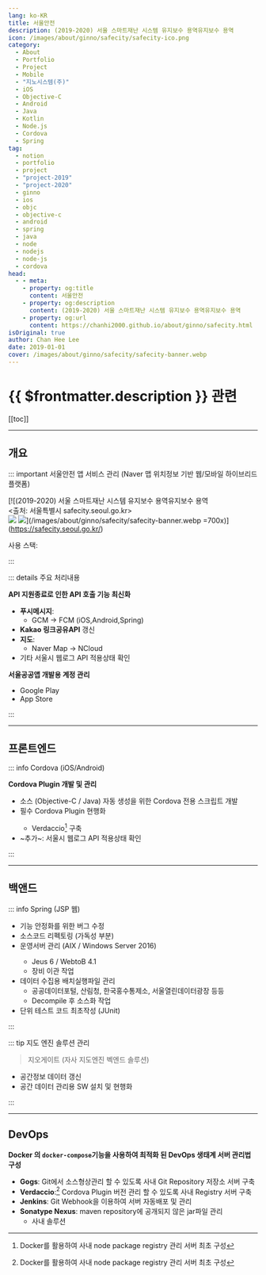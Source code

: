 ```yaml
---
lang: ko-KR
title: 서울안전
description: (2019-2020) 서울 스마트재난 시스템 유지보수 용역유지보수 용역
icon: /images/about/ginno/safecity/safecity-ico.png
category: 
  - About
  - Portfolio
  - Project
  - Mobile
  - "지노시스템(주)"
  - iOS
  - Objective-C
  - Android
  - Java
  - Kotlin
  - Node.js
  - Cordova
  - Spring
tag:
  - notion
  - portfolio
  - project
  - "project-2019"
  - "project-2020"
  - ginno
  - ios
  - objc
  - objective-c
  - android
  - spring
  - java
  - node
  - nodejs
  - node-js
  - cordova
head:
  - - meta:
    - property: og:title
      content: 서울안전
    - property: og:description
      content: (2019-2020) 서울 스마트재난 시스템 유지보수 용역유지보수 용역
    - property: og:url
      content: https://chanhi2000.github.io/about/ginno/safecity.html
isOriginal: true
author: Chan Hee Lee
date: 2019-01-01
cover: /images/about/ginno/safecity/safecity-banner.webp
---
```


# {{ $frontmatter.description }} 관련

[[toc]]

---

## 개요

::: important 서울안전 앱 서비스 관리 (Naver 맵 위치정보 기반 웹/모바일 하이브리드 플랫폼)

[![(2019-2020) 서울 스마트재난 시스템 유지보수 용역유지보수 용역<br/><출처: 서울특별시 safecity.seoul.go.kr><br/>[![](https://img.shields.io/badge/Available%20on%20App%20Store-000000?logo=apple&logoColor=white&style=flat-square)][ios-download] [![](https://img.shields.io/badge/Available%20on%20Google%20Play-414141?logo=google%20play&logoColor=white&style=flat-square)][aos-download]](/images/about/ginno/safecity/safecity-banner.webp =700x)](https://safecity.seoul.go.kr/)

사용 스택: <ShieldsGroup logos="openjdk,swift,oracle,intellijidea,apple,xcode,spring,apachemaven,gradle,android,androidstudio,git,gitea,nodedotjs,apachecordova,verdaccio,docker,windows,jenkins"/>

:::

::: details <VPIcon icon="fas fa-person-chalkboard"/> 주요 처리내용

**<VPIcon icon="iconfont icon-api"/>API 지원종료로 인한 API 호출 기능 최신화**

- **<VPIcon icon="fas fa-paper-plane"/>푸시메시지**:
  - <VPIcon icon="iconfont icon-gcp"/>GCM  → <VPIcon icon="iconfont icon-firebase"/>FCM (<VPIcon icon="iconfont icon-ios"/>iOS,<VPIcon icon="fa-brands fa-android"/>Android,<VPIcon icon="iconfont icon-spring"/>Spring)
- **<VPIcon icon="iconfont icon-kakao"/> Kakao 링크공유API** 갱신
- **<VPIcon icon="fas fa-map-location-dot"/>지도**:
  - <VPIcon icon="iconfont icon-naver"/>Naver Map → NCloud
- 기타 서울시 웹로그 API 적용상태 확인

**서울공공앱 개발용 계정 관리**

- <VPIcon icon="fa-brands fa-google-play"/>Google Play
- <VPIcon icon="fa-brands fa-app-store"/>App Store

:::

---

## 프론트엔드

::: info <VPIcon icon="iconfont icon-apachecordova"/> Cordova (<VPIcon icon="iconfont icon-ios"/>iOS/<VPIcon icon="fa-brands fa-android"/>Android)

<ImageGallery paths="
  /images/about/ginno/safecity/safecity-m-1.webp
  /images/about/ginno/safecity/safecity-m-2.webp
  /images/about/ginno/safecity/safecity-m-3.webp
  /images/about/ginno/safecity/safecity-m-4.webp
  /images/about/ginno/safecity/safecity-m-5.webp
  /images/about/ginno/safecity/safecity-m-6.webp
  /images/about/ginno/safecity/safecity-m-7.webp
  /images/about/ginno/safecity/safecity-m-8.webp
" isOneRow="true"/>

**<VPIcon icon="iconfont icon-apachecordova"/>Cordova Plugin 개발 및 관리**

- 소스 (<VPIcon icon="iconfont icon-objective-c"/>Objective-C / <VPIcon icon="fa-brands fa-java"/>Java) 자동 생성을 위한 <VPIcon icon="iconfont icon-apachecordova"/>Cordova 전용 스크립트 개발
- 필수 <VPIcon icon="iconfont icon-apachecordova"/>Cordova Plugin 현행화
  - <VPIcon icon="iconfont icon-verdaccio"/>Verdaccio[^1] 구축
- <VPIcon icon="fas fa-puzzle-piece"/>~추가~: 서울시 웹로그 API 적용상태 확인

:::

---

## 백앤드

::: info <VPIcon icon="iconfont icon-spring"/> Spring (JSP 웹)

<ImageGallery paths="
  /images/about/ginno/safecity/safecity-w-1.webp
  /images/about/ginno/safecity/safecity-w-2.webp
  /images/about/ginno/safecity/safecity-w-3.webp
  /images/about/ginno/safecity/safecity-w-4.webp
  /images/about/ginno/safecity/safecity-w-5.webp
" isOneRow="true"/>

- 기능 안정화를 위한 버그 수정
- 소스코드 리펙토링 (가독성 부분)
- 운영서버 관리 (<VPIcon icon="iconfont icon-ibm"/>AIX / <VPIcon icon="fa-brands fa-windows"/>Windows Server 2016)
  - Jeus 6 / WebtoB 4.1
  - 장비 이관 작업
- 데이터 수집용 배치실행파일 관리
  - 공공데이터포털, 산림청, 한국홍수통제소, 서울열린데이터광장 등등
  - Decompile 후 소스화 작업
- 단위 테스트 코드 최초작성 (JUnit)

:::

::: tip 지도 엔진 솔루션 관리

> 지오게이트 (자사 지도엔진 벡엔드 솔루션)

- 공간정보 데이터 갱신
- 공간 데이터 관리용 SW 설치 및 현행화

:::

---

## <VPIcon icon="fas fa-network-wired"/>DevOps

**<VPIcon icon="fa-brands fa-docker"/>Docker 의 `docker-compose`기능을 사용하여 최적화 된 DevOps 생태계 서버 관리법 구성**

- **<VPIcon icon="fa-brands fa-git-alt"/>Gogs**: Git에서 소스형상관리 할 수 있도록 사내 Git Repository 저장소 서버 구축
- **<VPIcon icon="iconfont icon-verdaccio"/>Verdaccio**:[^1] Cordova Plugin 버전 관리 할 수 있도록 사내 Registry 서버 구축
- **<VPIcon icon="fa-brands fa-jenkins"/>Jenkins**: Git Webhook을 이용하여 서버 자동배포 및 관리
- **Sonatype Nexus**: maven repository에 공개되지 않은 jar파일 관리
  - 사내 솔루션

[^1]: Docker를 활용하여 사내 node package registry 관리 서버 최초 구성

[ios-download]: https://apps.apple.com/kr/app/%EC%84%9C%EC%9A%B8%EC%95%88%EC%A0%84/id1331810063
[aos-download]: https://play.google.com/store/apps/details?id=kr.go.seoul.hybrid.SafeCity